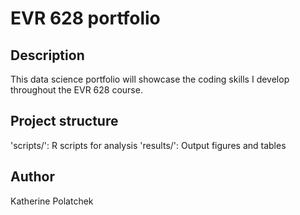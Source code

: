 # EVR 628 portfolio

## Description

This data science portfolio will showcase the coding skills I develop
throughout the EVR 628 course.

## Project structure

'scripts/': R scripts for analysis
'results/': Output figures and tables

## Author

Katherine Polatchek

